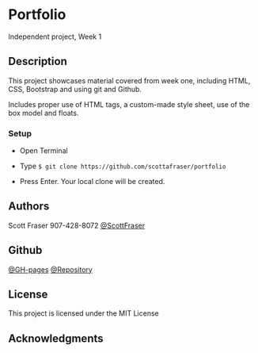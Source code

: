 # Portfolio

Independent project, Week 1

## Description

This project showcases material covered from week one, including HTML, CSS, Bootstrap and using git and Github.

Includes proper use of HTML tags, a custom-made style sheet, use of the box model and floats.

### Setup

* Open Terminal

* Type
``
$ git clone https://github.com/scottafraser/portfolio
``
* Press Enter. Your local clone will be created.

## Authors

Scott Fraser
907-428-8072
[@ScottFraser](https://scottafraser@yahoo.com)

## Github

[@GH-pages](https://scottafraser.github.io/portfolio/)
[@Repository](https://github.com/scottafraser/portfolio)


## License

This project is licensed under the MIT License

## Acknowledgments
